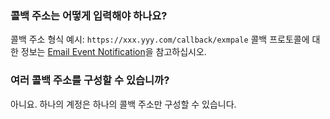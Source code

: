 ### 콜백 주소는 어떻게 입력해야 하나요?
콜백 주소 형식 예시: `https://xxx.yyy.com/callback/exmpale`
콜백 프로토콜에 대한 정보는 [Email Event Notification](https://intl.cloud.tencent.com/document/product/1084/39492)을 참고하십시오.

### 여러 콜백 주소를 구성할 수 있습니까?
아니요. 하나의 계정은 하나의 콜백 주소만 구성할 수 있습니다.
